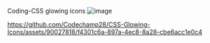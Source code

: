Coding-CSS glowing icons
![image](https://github.com/Codechamp28/CSS-Glowing-Icons/assets/90027818/d7ba3595-9f09-4258-a0df-ce22c5960f06)


https://github.com/Codechamp28/CSS-Glowing-Icons/assets/90027818/f4301c6a-897a-4ec8-8a28-cbe6acc1e0c4

